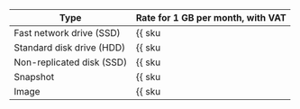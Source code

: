 | Type | Rate for 1 GB per month, with VAT |
| ---  | --- |
| Fast network drive (SSD) | {{ sku|ILS|nbs.network-nvme.allocated|month|string }} |
| Standard disk drive (HDD) | {{ sku|ILS|nbs.network-hdd.allocated|month|string }} |
| Non-replicated disk (SSD) | {{ sku|ILS|nbs.network-ssd-nonreplicated.allocated|month|string }} |
| Snapshot | {{ sku|ILS|compute.snapshot|month|string }} |
| Image | {{ sku|ILS|compute.image|month|string }} |